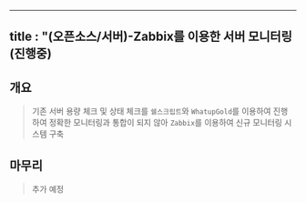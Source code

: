 
---
title : "(오픈소스/서버)-Zabbix를 이용한 서버 모니터링 (진행중)
---

## 개요
>기존 서버 용량 체크 및 상태 체크를 `쉘스크립트`와 `WhatupGold`를 이용하여 진행 하여 정확한 모니터링과 통합이 되지 않아 `Zabbix`를 이용하여 신규 모니터링 시스템 구축

## 마무리
>추가 예정
